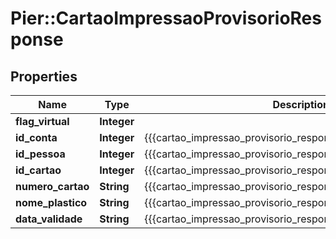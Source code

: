 # Pier::CartaoImpressaoProvisorioResponse

## Properties
Name | Type | Description | Notes
------------ | ------------- | ------------- | -------------
**flag_virtual** | **Integer** |  | [optional] 
**id_conta** | **Integer** | {{{cartao_impressao_provisorio_response_id_conta_value}}} | [optional] 
**id_pessoa** | **Integer** | {{{cartao_impressao_provisorio_response_id_pessoa_value}}} | [optional] 
**id_cartao** | **Integer** | {{{cartao_impressao_provisorio_response_id_cartao_value}}} | [optional] 
**numero_cartao** | **String** | {{{cartao_impressao_provisorio_response_numero_cartao_value}}} | [optional] 
**nome_plastico** | **String** | {{{cartao_impressao_provisorio_response_nome_plastico_value}}} | [optional] 
**data_validade** | **String** | {{{cartao_impressao_provisorio_response_data_validade_value}}} | [optional] 


